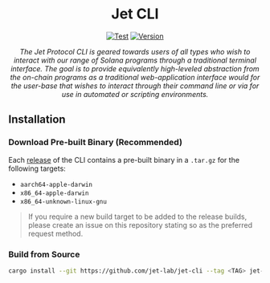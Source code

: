 <div align="center">
  <h1>Jet CLI</div>

  <p align="center">
    <a target="_blank" href="https://github.com/jet-lab/jet-cli/actions/workflows/test.yaml"><img alt="Test" src="https://img.shields.io/github/workflow/status/jet-lab/jet-cli/Test?label=Test&logo=github"></a>
    <a target="_blank" href="https://github.com/jet-lab/jet-cli/tree/master/Cargo.toml"><img alt="Version" src="https://img.shields.io/github/v/release/jet-lab/jet-cli?color=orange&label=jet-cli" /></a>
  </p>

  <p align="center">
    <em>
      The Jet Protocol CLI is geared towards users of all types who wish to interact with our range of Solana programs through a traditional terminal interface. The goal is to provide equivalently high-leveled abstraction from the on-chain programs as a traditional web-application interface would for the user-base that wishes to interact through their command line or via for use in automated or scripting environments.
    </em>
  </p>
</div>


## Installation

### Download Pre-built Binary (Recommended)

Each [release](https://github.com/jet-lab/jet-cli/releases) of the CLI contains a pre-built binary in a `.tar.gz` for the following targets:

- `aarch64-apple-darwin`
- `x86_64-apple-darwin`
- `x86_64-unknown-linux-gnu`

> If you require a new build target to be added to the release builds, please create an issue on this repository stating so as the preferred request method.

### Build from Source

```sh
cargo install --git https://github.com/jet-lab/jet-cli --tag <TAG> jet-cli --locked
```
